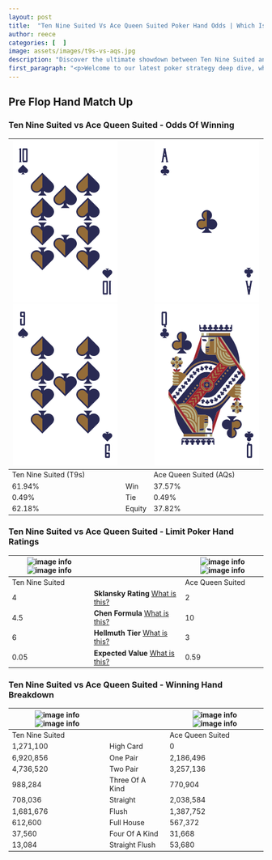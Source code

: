 ```yaml
---
layout: post
title:  "Ten Nine Suited Vs Ace Queen Suited Poker Hand Odds | Which Is The Better Hand In Poker? A Complete Guide"
author: reece
categories: [  ]
image: assets/images/t9s-vs-aqs.jpg
description: "Discover the ultimate showdown between Ten Nine Suited and Ace Queen Suited in poker! Uncover the odds, strategies, and scenarios where one hand triumphs over the other. Get ready to up your poker game with this thrilling analysis."
first_paragraph: "<p>Welcome to our latest poker strategy deep dive, where we're pitting two distinct hands against each other in a high-stakes showdown: Ten Nine Suited vs Ace Queen Suited.</p><p>In the dynamic world of poker, every decision counts, and knowing which hand holds the upper hand is key to your success at the table.</p><p>In this article, we'll dissect these two hands, explore the scenarios where one dominates the other, and equip you with the knowledge to make strategic choices that can tip the odds in your favor.</p><p>Get ready to unravel the intriguing dynamics of these poker hands and elevate your game to new heights.</p>"
---
```




[comment]: # (sp0)

## Pre Flop Hand Match Up

<div class="table hand-ratings" markdown="1"> 



### Ten Nine Suited vs Ace Queen Suited - Odds Of Winning


    
| ![image info](assets/images/hand1/t.png) ![image info](assets/images/hand1/9.png) |  | ![image info](assets/images/hand2/a.png) ![image info](assets/images/hand2/q.png) |
| -------- | -------- | -------- |
| Ten Nine Suited (T9s) |  | Ace Queen Suited (AQs) |
| 61.94% | Win | 37.57% |
| 0.49% | Tie | 0.49% |
| 62.18% | Equity | 37.82% |




[comment]: # (sp1)



### Ten Nine Suited vs Ace Queen Suited - Limit Poker Hand Ratings


    
| ![image info](https://www.riverpairs.com/assets/images/hand1/t.png) ![image info](https://www.riverpairs.com/assets/images/hand1/9.png) |  | ![image info](https://www.riverpairs.com/assets/images/hand2/a.png) ![image info](https://www.riverpairs.com/assets/images/hand2/q.png) |
| -------- | -------- | -------- |
| Ten Nine Suited |  | Ace Queen Suited |
| 4 | **Sklansky Rating** [What is this?](/sklansky-rating-explained) | 2 |
| 4.5 | **Chen Formula** [What is this?](/chen-formula-explained) | 10 |
| 6 | **Hellmuth Tier** [What is this?](/Hellmuth-tier-explained) | 3 |
| 0.05 | **Expected Value** [What is this?](/expected-value-explained) | 0.59 |




[comment]: # (sp2)



### Ten Nine Suited vs Ace Queen Suited - Winning Hand Breakdown


    
| ![image info](https://www.riverpairs.com/assets/images/hand1/t.png) ![image info](https://www.riverpairs.com/assets/images/hand1/9.png) |  | ![image info](https://www.riverpairs.com/assets/images/hand2/a.png) ![image info](https://www.riverpairs.com/assets/images/hand2/q.png) |
| -------- | -------- | -------- |
| Ten Nine Suited |  | Ace Queen Suited |
| 1,271,100 | High Card | 0 |
| 6,920,856 | One Pair | 2,186,496 |
| 4,736,520 | Two Pair | 3,257,136 |
| 988,284 | Three Of A Kind | 770,904 |
| 708,036 | Straight | 2,038,584 |
| 1,681,676 | Flush | 1,387,752 |
| 612,600 | Full House | 567,372 |
| 37,560 | Four Of A Kind | 31,668 |
| 13,084 | Straight Flush | 53,680 |




[comment]: # (sp3)



</div>

[comment]: # (sp4)



[comment]: # (sp5)

